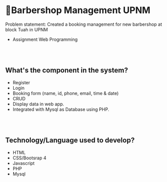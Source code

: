 # 💈Barbershop Management UPNM 

Problem statement: Created a booking management for new barbershop at block Tuah in UPNM
<ul>
  <li>Assignment Web Programming</li>  
</ul>
<br></br>

## What's the component in the system?

<ul>
  <li>Register</li>
  <li>Login</li>
  <li>Booking form (name, id, phone, email, time & date)</li>
  <li>CRUD</li>
  <li>Display data in web app. </li>
  <li>Integrated with Mysql as Database using PHP.</li>
</ul>

<br></br>

## Technology/Language used to develop?
<ul>
  <li>HTML</li>  
  <li>CSS/Bootsrap 4</li>  
  <li>Javascript</li>  
  <li>PHP</li>  
  <li>Mysql</li>  
</ul>



